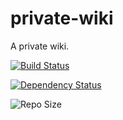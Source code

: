 private-wiki
============

A private wiki.

[![Build Status](https://travis-ci.org/gshakhn/private-wiki.svg?branch=master)](https://travis-ci.org/gshakhn/private-wiki)

[![Dependency Status](https://www.versioneye.com/user/projects/544c18de9fc4d57cff000004/badge.svg?style=flat)](https://www.versioneye.com/user/projects/544c18de9fc4d57cff000004)

![Repo Size](https://reposs.herokuapp.com/?path=gshakhn/private-wiki)
